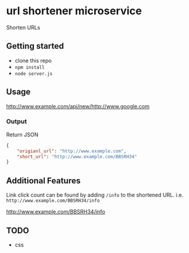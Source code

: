 # url shortener microservice

Shorten URLs

## Getting started

* clone this repo
* `npm install`
* `node server.js`

## Usage

http://www.example.com/api/new/http://www.google.com

### Output

Return JSON

```JSON
{
    "origianl_url": "http://www.example.com", 
    "short_url": "http://www.example.com/BBSRH34"
}
```

## Additional Features

Link click count can be found by adding `/info` to the shortened URL. i.e. `http://www.example.com/BBSRH34/info`

http://www.example.com/BBSRH34/info

## TODO

* css